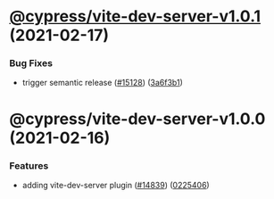 # [@cypress/vite-dev-server-v1.0.1](https://github.com/cypress-io/cypress/compare/@cypress/vite-dev-server-v1.0.0...@cypress/vite-dev-server-v1.0.1) (2021-02-17)


### Bug Fixes

* trigger semantic release ([#15128](https://github.com/cypress-io/cypress/issues/15128)) ([3a6f3b1](https://github.com/cypress-io/cypress/commit/3a6f3b1928277f7086062b1107f424e5a0247e00))

# @cypress/vite-dev-server-v1.0.0 (2021-02-16)


### Features

* adding vite-dev-server plugin ([#14839](https://github.com/cypress-io/cypress/issues/14839)) ([0225406](https://github.com/cypress-io/cypress/commit/022540605139545d137125dbb6a85eb995053fcb))
